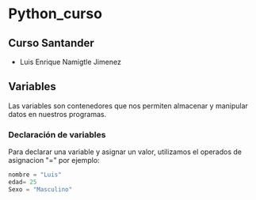 # Python_curso

## Curso Santander
- Luis Enrique Namigtle Jimenez

## Variables
Las variables son contenedores que nos permiten almacenar y manipular datos en nuestros programas.

### Declaración de variables
Para declarar una variable y asignar un valor, utilizamos el operados de asignacion "=" por ejemplo:

```python
nombre = "Luis"
edad= 25
Sexo = "Masculino"
```